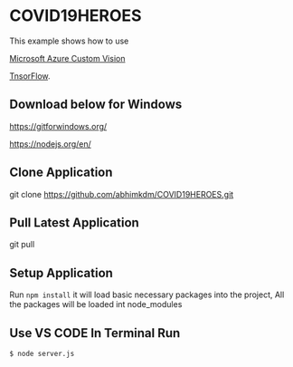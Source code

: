 # COVID19HEROES

This example shows how to use 

[Microsoft Azure Custom Vision](https://azure.microsoft.com/en-us/services/cognitive-services/custom-vision-service/)

[TnsorFlow](https://js.tensorflow.org/api/1.7.2/).

## Download below for Windows

https://gitforwindows.org/

https://nodejs.org/en/

## Clone Application

git clone https://github.com/abhimkdm/COVID19HEROES.git

## Pull Latest Application

git pull

## Setup Application

Run `npm install` it will load basic necessary packages into the project, All the packages will be loaded int node_modules

## Use VS CODE In Terminal Run

```sh
$ node server.js
```
